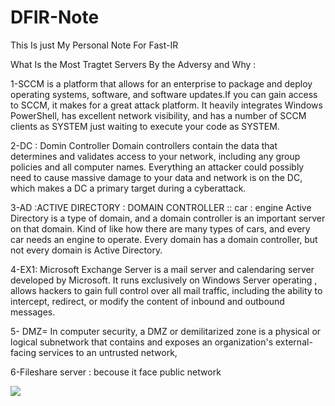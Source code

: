 # DFIR-Note
This Is just My Personal Note For Fast-IR


What Is the Most Tragtet Servers By the Adversy and Why :

1-SCCM is a platform that allows for an enterprise to package and deploy operating systems, software, and software updates.If you can gain access to SCCM, it makes for a great attack platform. It heavily integrates Windows PowerShell, has excellent network visibility, and has a number of SCCM clients as SYSTEM just waiting to execute your code as SYSTEM.



2-DC : Domin Controller 
Domain controllers contain the data that determines and validates access to your network, including any group policies and all computer names. Everything an attacker could possibly need to cause massive damage to your data and network is on the DC, which makes a DC a primary target during a cyberattack.

3-AD :ACTIVE DIRECTORY : DOMAIN CONTROLLER :: car : engine
Active Directory is a type of domain, and a domain controller is an important server on that domain. Kind of like how there are many types of cars, and every car needs an engine to operate. Every domain has a domain controller, but not every domain is Active Directory.

4-EX1: Microsoft Exchange Server is a mail server and calendaring server developed by Microsoft. It runs exclusively on Windows Server operating , allows hackers to gain full control over all mail traffic, including the ability to intercept, redirect, or modify the content of inbound and outbound messages. 

5- DMZ= In computer security, a DMZ or demilitarized zone is a physical or logical subnetwork that contains and exposes an organization's external-facing services to an untrusted network,

6-Fileshare server : becouse it face public network 

![](https://www.vmray.com/analyses/rtf-doc-cve-exploit-analysis/report/process_graph.svg)
